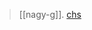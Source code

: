 > [[nagy-g]]. [chs](http://nrs.harvard.edu/urn-3:hul.ebook:CHS-Nagy.Greek-Mythology-and-Poetics.1990)